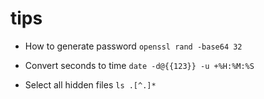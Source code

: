 # tips

- How to generate password
`openssl rand -base64 32`

- Convert seconds to time
`date -d@{{123}} -u +%H:%M:%S`

- Select all hidden files
`ls .[^.]*`
